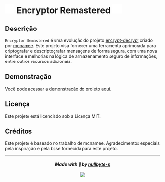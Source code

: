 # <img src="assets/img/icon.svg" alt="Icon" width="30" height="30"> Encryptor Remastered <img src="assets/img/icon.svg" alt="Icon" width="30" height="30">

## Descrição

`Encryptor Remastered` é uma evolução do projeto [encrypt-decrypt](https://github.com/mcnamee/encrypt-decrypt) criado por [mcnamee](https://github.com/mcnamee). Este projeto visa fornecer uma ferramenta aprimorada para criptografar e descriptografar mensagens de forma segura, com uma nova interface e melhorias na lógica de armazenamento seguro de informações, entre outros recursos adicionais.

## Demonstração

Você pode acessar a demonstração do projeto [aqui](https://nullbyte-s.github.io/Encryptor-Remastered/).

## Licença
Este projeto está licenciado sob a Licença MIT.

## Créditos
Este projeto é baseado no trabalho de mcnamee. Agradecimentos especiais pela inspiração e pela base fornecida para este projeto.

-------------

<h5 align="center">
  Made with 💜 by <a href="https://github.com/nullbyte-s/">nullbyte-s</a><br>
  <a href="https://choosealicense.com/licenses/mit/"><br>
  <img src="https://img.shields.io/badge/License-MIT-green.svg">
  </a>
</h5>
